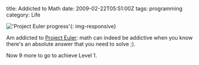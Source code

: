 title: Addicted to Math
date: 2009-02-22T05:51:00Z
tags: programming
category: Life

!['Project Euler progress'](http://img.photobucket.com/albums/v95/seh_hui/livejournal/Photo-0040-1.jpg){: img-responsive}

Am addicted to [Project Euler](http://projecteuler.net/): math can indeed be addictive when you know there's an absolute answer that you need to solve ;).

Now 9 more to go to achieve Level 1.
